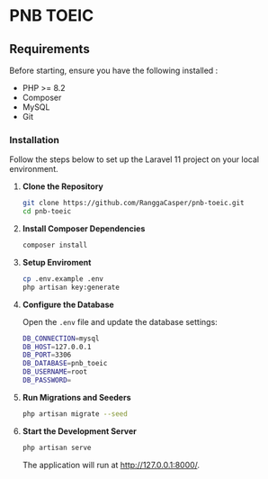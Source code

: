 # PNB TOEIC

## Requirements
Before starting, ensure you have the following installed : 
- PHP >= 8.2
- Composer
- MySQL
- Git

### Installation
Follow the steps below to set up the Laravel 11 project on your local environment.

1. **Clone the Repository**

   ```bash
   git clone https://github.com/RanggaCasper/pnb-toeic.git
   cd pnb-toeic
   ```

2. **Install Composer Dependencies**
    ```bash
    composer install
    ```

3. **Setup Enviroment**
    ```bash
    cp .env.example .env
    php artisan key:generate
    ```

4. **Configure the Database**

    Open the ```.env``` file and update the database settings:
    ```bash
    DB_CONNECTION=mysql
    DB_HOST=127.0.0.1
    DB_PORT=3306
    DB_DATABASE=pnb_toeic
    DB_USERNAME=root
    DB_PASSWORD=
    ```

5. **Run Migrations and Seeders**
    ```bash
    php artisan migrate --seed
    ```

6. **Start the Development Server**
    ```bash
    php artisan serve
    ```
    The application will run at http://127.0.0.1:8000/.